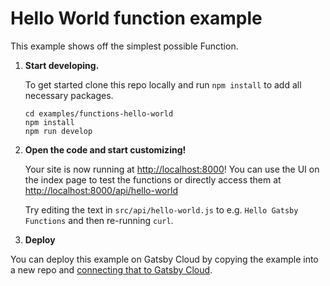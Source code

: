 # Hello World function example

This example shows off the simplest possible Function.

1. **Start developing.**

    To get started clone this repo locally and run `npm install` to add all necessary packages.

    ```shell
    cd examples/functions-hello-world
    npm install
    npm run develop
    ```

2. **Open the code and start customizing!**

    Your site is now running at <http://localhost:8000>! You can use the UI on the index page to test the functions or directly access them at <http://localhost:8000/api/hello-world>

    Try editing the text in `src/api/hello-world.js` to e.g. `Hello Gatsby Functions` and then re-running `curl`.

3. **Deploy**

You can deploy this example on Gatsby Cloud by copying the example into a new repo and [connecting that to Gatsby Cloud](https://www.gatsbyjs.com/docs/how-to/previews-deploys-hosting/deploying-to-gatsby-cloud/#set-up-an-existing-gatsby-site).
